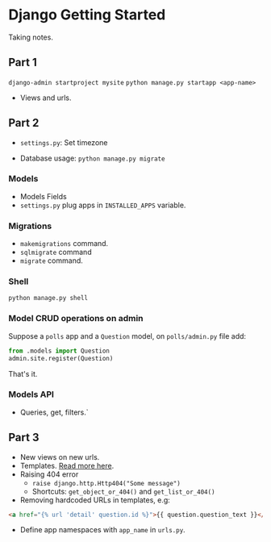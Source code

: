 # Django Getting Started
Taking notes. 

## Part 1 
`django-admin startproject mysite`
`python manage.py startapp <app-name>`

- Views and urls. 

## Part 2
- `settings.py`: Set timezone

- Database usage: 
`python manage.py migrate`

### Models
- Models Fields
- `settings.py` plug apps in `INSTALLED_APPS` variable.

### Migrations
- `makemigrations` command.
- `sqlmigrate` command
- `migrate` command.

### Shell
`python manage.py shell`

### Model CRUD operations on admin
Suppose a `polls` app and a `Question` model, on `polls/admin.py` file add: 
```python
from .models import Question
admin.site.register(Question)
```
That's it.

### Models API
- Queries, get, filters.`
## Part 3
- New views on new urls.
- Templates. [Read more here](https://docs.djangoproject.com/en/1.11/topics/templates/). 
- Raising 404 error
  - `raise django.http.Http404("Some message")`
  - Shortcuts: `get_object_or_404()` and `get_list_or_404()`
- Removing hardcoded URLs in templates, e.g:
```html
<a href="{% url 'detail' question.id %}">{{ question.question_text }}</a>
```
- Define app namespaces with `app_name` in `urls.py`. 






